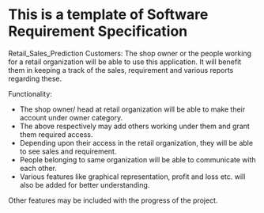 # This is a template of Software Requirement Specification

Retail_Sales_Prediction
Customers:
The shop owner or the people working for a retail organization will be able to use this application.
It will benefit them in keeping a track of the sales, requirement and various reports regarding these.

Functionality:
- The shop owner/ head at retail organization will be able to make their account under owner category.
- The above respectively may add others working under them and grant them required access.
- Depending upon their access in the retail organization, they will be able to see sales and requirement.
- People belonging to same organization will be able to communicate with each other.
- Various features like graphical representation, profit and loss etc. will also be added for better understanding.

Other features may be included with the progress of the project.



